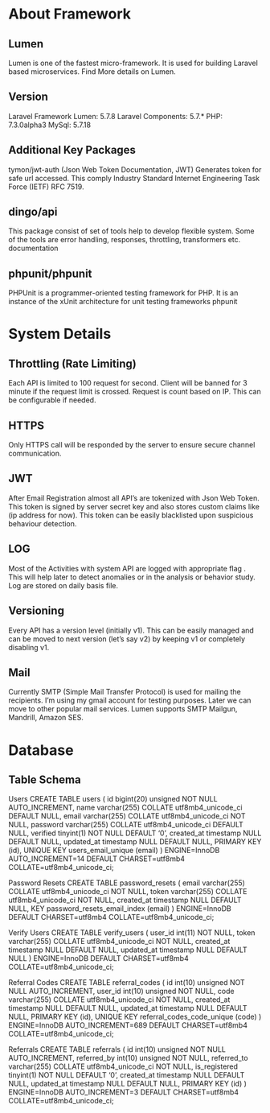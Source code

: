 # About Framework

## Lumen
Lumen is one of the fastest micro-framework. It is used for building Laravel based microservices. Find More details on Lumen.

## Version
Laravel Framework Lumen: 5.7.8
Laravel Components: 5.7.*
PHP: 7.3.0alpha3
MySql: 5.7.18

## Additional Key Packages
tymon/jwt-auth (Json Web Token Documentation, JWT)
Generates token for safe url accessed. This comply Industry Standard Internet Engineering Task Force (IETF) RFC 7519.

## dingo/api
This package consist of set of tools help to develop flexible system. Some of the tools are error handling, responses, throttling, transformers etc. documentation

## phpunit/phpunit
PHPUnit is a programmer-oriented testing framework for PHP.
It is an instance of the xUnit architecture for unit testing frameworks phpunit

# System Details

## Throttling (Rate Limiting)
Each API is limited to 100 request for second. Client will be banned for 3 minute if the request limit is crossed. Request is count based on IP. This can be configurable if needed.

## HTTPS
Only HTTPS call will be responded by the server to ensure secure channel communication.

## JWT
After Email Registration almost all API’s are tokenized with Json Web Token. This token is signed by server secret key and also stores custom claims like (ip address for now). This token can be easily blacklisted upon suspicious behaviour detection.

## LOG
Most of the Activities with system API are logged with appropriate flag . This will help later to detect anomalies or in the analysis or behavior study. Log are stored on daily basis file.

## Versioning
Every API has a version level (initially v1). This can be easily managed and can be moved to next version (let’s say v2) by keeping v1 or completely disabling v1.

## Mail
Currently SMTP (Simple Mail Transfer Protocol) is used for mailing the recipients. I’m using my gmail account for testing purposes. Later we can move to other popular mail services. Lumen supports SMTP Mailgun, Mandrill, Amazon SES.

# Database
## Table Schema
Users
CREATE TABLE users (
id bigint(20) unsigned NOT NULL AUTO_INCREMENT,
name varchar(255) COLLATE utf8mb4_unicode_ci DEFAULT NULL,
email varchar(255) COLLATE utf8mb4_unicode_ci NOT NULL,
password varchar(255) COLLATE utf8mb4_unicode_ci DEFAULT NULL,
verified tinyint(1) NOT NULL DEFAULT ‘0’,
created_at timestamp NULL DEFAULT NULL,
updated_at timestamp NULL DEFAULT NULL,
PRIMARY KEY (id),
UNIQUE KEY users_email_unique (email)
) ENGINE=InnoDB AUTO_INCREMENT=14 DEFAULT CHARSET=utf8mb4 COLLATE=utf8mb4_unicode_ci;

Password Resets
CREATE TABLE password_resets (
email varchar(255) COLLATE utf8mb4_unicode_ci NOT NULL,
token varchar(255) COLLATE utf8mb4_unicode_ci NOT NULL,
created_at timestamp NULL DEFAULT NULL,
KEY password_resets_email_index (email)
) ENGINE=InnoDB DEFAULT CHARSET=utf8mb4 COLLATE=utf8mb4_unicode_ci;

Verify Users
CREATE TABLE verify_users (
user_id int(11) NOT NULL,
token varchar(255) COLLATE utf8mb4_unicode_ci NOT NULL,
created_at timestamp NULL DEFAULT NULL,
updated_at timestamp NULL DEFAULT NULL
) ENGINE=InnoDB DEFAULT CHARSET=utf8mb4 COLLATE=utf8mb4_unicode_ci;

Referral Codes
CREATE TABLE referral_codes (
id int(10) unsigned NOT NULL AUTO_INCREMENT,
user_id int(10) unsigned NOT NULL,
code varchar(255) COLLATE utf8mb4_unicode_ci NOT NULL,
created_at timestamp NULL DEFAULT NULL,
updated_at timestamp NULL DEFAULT NULL,
PRIMARY KEY (id),
UNIQUE KEY referral_codes_code_unique (code)
) ENGINE=InnoDB AUTO_INCREMENT=689 DEFAULT CHARSET=utf8mb4 COLLATE=utf8mb4_unicode_ci;

Referrals
CREATE TABLE referrals (
id int(10) unsigned NOT NULL AUTO_INCREMENT,
referred_by int(10) unsigned NOT NULL,
referred_to varchar(255) COLLATE utf8mb4_unicode_ci NOT NULL,
is_registered tinyint(1) NOT NULL DEFAULT ‘0’,
created_at timestamp NULL DEFAULT NULL,
updated_at timestamp NULL DEFAULT NULL,
PRIMARY KEY (id)
) ENGINE=InnoDB AUTO_INCREMENT=3 DEFAULT CHARSET=utf8mb4 COLLATE=utf8mb4_unicode_ci;
